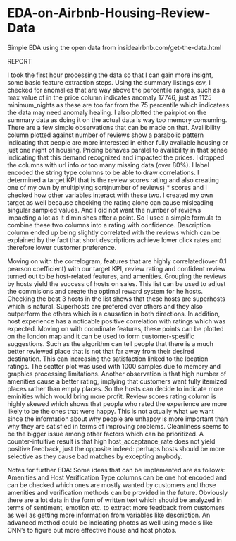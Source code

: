 # EDA-on-Airbnb-Housing-Review-Data

Simple EDA using the open data from insideairbnb.com/get-the-data.html 

REPORT 


I took the first hour processing the data so that I can gain more insight, some basic feature extraction steps. Using the summary listings csv,
I checked for anomalies that are way above the percentile ranges, such as a max value of in the price column indicates anomaly 17746, just as 1125 minimum_nights as these are too far from the 75 percentile which indicateas the data may need anomaly healing. I also plotted the pairplot on the summary data as doing it on the actual data is way too memory consuming. There are a few simple observations that can be made on that. Availibility column plotted against number of reviews show a parabolic pattern indicating that people are more interested in either fully available housing or just one night of housing. Pricing behaves paralel to availibility in that sense indicating that this demand recognized and impacted the prices. I dropped the columns with url info or too many missing data (over 80%). I label encoded the string type columns to be able to draw correlations. I determined a target KPI that is the review scores rating and also creating one of my own by multiplying sqrt(number of reviews) * scores and I checked how other variables interact with these two. I created my own target as well because checking the rating alone can cause misleading singular sampled values. And I did not want the number of reviews impacting a lot as it diminishes after a point. So I used a simple formula to combine these two columns into a rating with confidence.  Description column ended up being slightly correlated with the reviews which can be explained by the fact that short descriptions achieve lower click rates and therefore lower customer preference. 

Moving on with the correlogram, features that are highly correlated(over 0.1 pearson coefficient) with our target KPI, review rating and confident review turned out to be host-related features, and amenities. Grouping the reviews by hosts yield the success of hosts on sales. This list can be used to adjust the commisions and create the optimal reward system for he hosts. Checking the best 3 hosts in the list shows that these hosts are superhosts which is natural. Superhosts are prefered over others and they also outperform the others which is a causation in both directions. In addition, host experience has a noticable positive correlation with ratings which was expected. Moving on with coordinate features, these points can be plotted on the london map and it can be used to form customer-spesific suggestions. Such as the algorithm can tell people that there is a much better reviewed place that is not that far away from their desired destination. This can increasing the satisfaction linked to the location ratings. The scatter plot was used with 1000 samples due to memory and graphics processing limitations. Another observation is that high number of amenities cause a better rating, implying that customers want fully itemized places rather than empty places. So the hosts can decide to indicate more eminities which would bring more profit. Review scores rating column is highly skewed which shows that people who rated the experience are more likely to be the ones that were happy. This is not actually what we want since the information about why people are unhappy is more important than why they are satisfied in terms of improving problems. Cleanliness seems to be the bigger issue among other factors which can be prioritized. A counter-intuitive result is that high host_acceptance_rate does not yield positive feedback, just the opposite indeed: perhaps hosts should be more selective as they cause bad matches by excepting anybody.




Notes for further EDA:
Some ideas that can be implemented are as follows: Amenities and Host Verification Type columns can be one hot encoded and can be checked which ones are mostly wanted by customers and those amenities and verification methods can be provided in the future. Obviously there are a lot data in the form of written text which should be analyzed in terms of sentiment, emotion etc. to extract more feedback from customers as well as getting more information from variables like description.  An advanced method could be indicating photos as well using models like CNN’s to figure out more effective house and host photos.
